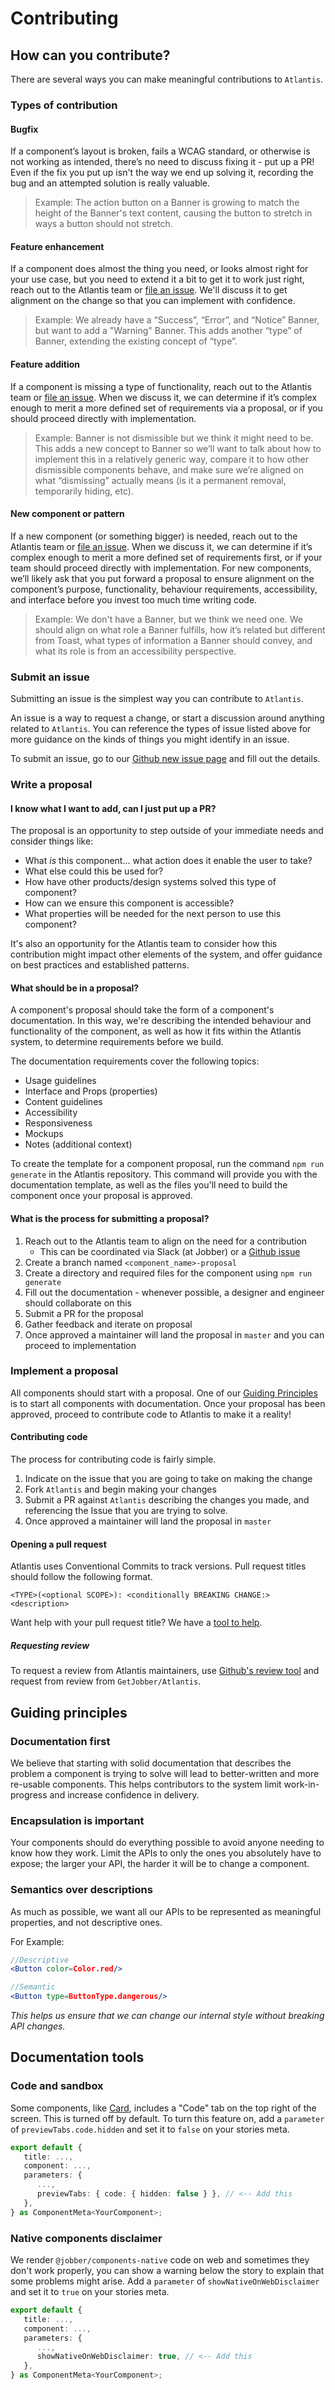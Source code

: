 # Contributing

## How can you contribute?

There are several ways you can make meaningful contributions to `Atlantis`.

### Types of contribution

#### Bugfix

If a component’s layout is broken, fails a WCAG standard, or otherwise is not
working as intended, there’s no need to discuss fixing it - put up a PR! Even if
the fix you put up isn't the way we end up solving it, recording the bug and an
attempted solution is really valuable.

> Example: The action button on a Banner is growing to match the height of the
> Banner's text content, causing the button to stretch in ways a button should
> not stretch.

#### Feature enhancement

If a component does almost the thing you need, or looks almost right for your
use case, but you need to extend it a bit to get it to work just right, reach
out to the Atlantis team or
[file an issue](https://github.com/GetJobber/atlantis/issues/new). We'll discuss
it to get alignment on the change so that you can implement with confidence.

> Example: We already have a “Success”, “Error”, and “Notice” Banner, but want
> to add a "Warning" Banner. This adds another “type” of Banner, extending the
> existing concept of “type”.

#### Feature addition

If a component is missing a type of functionality, reach out to the Atlantis
team or [file an issue](https://github.com/GetJobber/atlantis/issues/new). When
we discuss it, we can determine if it’s complex enough to merit a more defined
set of requirements via a proposal, or if you should proceed directly with
implementation.

> Example: Banner is not dismissible but we think it might need to be. This adds
> a new concept to Banner so we’ll want to talk about how to implement this in a
> relatively generic way, compare it to how other dismissible components behave,
> and make sure we’re aligned on what “dismissing” actually means (is it a
> permanent removal, temporarily hiding, etc).

#### New component or pattern

If a new component (or something bigger) is needed, reach out to the Atlantis
team or [file an issue](https://github.com/GetJobber/atlantis/issues/new). When
we discuss it, we can determine if it’s complex enough to merit a more defined
set of requirements first, or if your team should proceed directly with
implementation. For new components, we’ll likely ask that you put forward a
proposal to ensure alignment on the component’s purpose, functionality,
behaviour requirements, accessibility, and interface before you invest too much
time writing code.

> Example: We don't have a Banner, but we think we need one. We should align on
> what role a Banner fulfills, how it’s related but different from Toast, what
> types of information a Banner should convey, and what its role is from an
> accessibility perspective.

### Submit an issue

Submitting an issue is the simplest way you can contribute to `Atlantis`.

An issue is a way to request a change, or start a discussion around anything
related to `Atlantis`. You can reference the types of issue listed above for
more guidance on the kinds of things you might identify in an issue.

To submit an issue, go to our
[Github new issue page](https://github.com/GetJobber/atlantis/issues/new) and
fill out the details.

### Write a proposal

#### I know what I want to add, can I just put up a PR?

The proposal is an opportunity to step outside of your immediate needs and
consider things like:

- What _is_ this component... what action does it enable the user to take?
- What else could this be used for?
- How have other products/design systems solved this type of component?
- How can we ensure this component is accessible?
- What properties will be needed for the next person to use this component?

It's also an opportunity for the Atlantis team to consider how this contribution
might impact other elements of the system, and offer guidance on best practices
and established patterns.

#### What should be in a proposal?

A component's proposal should take the form of a component's documentation. In
this way, we're describing the intended behaviour and functionality of the
component, as well as how it fits within the Atlantis system, to determine
requirements before we build.

The documentation requirements cover the following topics:

- Usage guidelines
- Interface and Props (properties)
- Content guidelines
- Accessibility
- Responsiveness
- Mockups
- Notes (additional context)

To create the template for a component proposal, run the command
`npm run generate` in the Atlantis repository. This command will provide you
with the documentation template, as well as the files you'll need to build the
component once your proposal is approved.

#### What is the process for submitting a proposal?

1. Reach out to the Atlantis team to align on the need for a contribution
   - This can be coordinated via Slack (at Jobber) or a
     [Github issue](https://github.com/GetJobber/atlantis/issues/new)
2. Create a branch named `<component_name>-proposal`
3. Create a directory and required files for the component using
   `npm run generate`
4. Fill out the documentation - whenever possible, a designer and engineer
   should collaborate on this
5. Submit a PR for the proposal
6. Gather feedback and iterate on proposal
7. Once approved a maintainer will land the proposal in `master` and you can
   proceed to implementation

### Implement a proposal

All components should start with a proposal. One of our
[Guiding Principles](#guiding-principles) is to start all components with
documentation. Once your proposal has been approved, proceed to contribute code
to Atlantis to make it a reality!

#### Contributing code

The process for contributing code is fairly simple.

1. Indicate on the issue that you are going to take on making the change
2. Fork `Atlantis` and begin making your changes
3. Submit a PR against `Atlantis` describing the changes you made, and
   referencing the Issue that you are trying to solve.
4. Once approved a maintainer will land the proposal in `master`

#### Opening a pull request

Atlantis uses Conventional Commits to track versions. Pull request titles should
follow the following format.

`<TYPE>(<optional SCOPE>): <conditionally BREAKING CHANGE:> <description>`

Want help with your pull request title? We have a
[tool to help](https://atlantis.getjobber.com/?path=/story/guides-pull-request-title-generator--page).

##### Requesting review

To request a review from Atlantis maintainers, use
[Github's review tool](https://docs.github.com/en/github/collaborating-with-issues-and-pull-requests/requesting-a-pull-request-review)
and request from review from `GetJobber/Atlantis`.

## Guiding principles

### Documentation first

We believe that starting with solid documentation that describes the problem a
component is trying to solve will lead to better-written and more re-usable
components. This helps contributors to the system limit work-in-progress and
increase confidence in delivery.

### Encapsulation is important

Your components should do everything possible to avoid anyone needing to know
how they work. Limit the APIs to only the ones you absolutely have to expose;
the larger your API, the harder it will be to change a component.

### Semantics over descriptions

As much as possible, we want all our APIs to be represented as meaningful
properties, and not descriptive ones.

For Example:

```jsx
//Descriptive
<Button color=Color.red/>

//Semantic
<Button type=ButtonType.dangerous/>
```

_This helps us ensure that we can change our internal style without breaking API
changes._

## Documentation tools

### Code and sandbox

Some components, like
[Card](?path=/code/components-layouts-and-structure-card-web--basic), includes a
"Code" tab on the top right of the screen. This is turned off by default. To
turn this feature on, add a `parameter` of `previewTabs.code.hidden` and set it
to `false` on your stories meta.

```ts
export default {
   title: ...,
   component: ...,
   parameters: {
      ...,
      previewTabs: { code: { hidden: false } }, // <-- Add this
   },
} as ComponentMeta<YourComponent>;
```

### Native components disclaimer

We render `@jobber/components-native` code on web and sometimes they don't work
properly, you can show a warning below the story to explain that some problems
might arise. Add a `parameter` of `showNativeOnWebDisclaimer` and set it to
`true` on your stories meta.

```ts
export default {
   title: ...,
   component: ...,
   parameters: {
      ...,
      showNativeOnWebDisclaimer: true, // <-- Add this
   },
} as ComponentMeta<YourComponent>;
```
